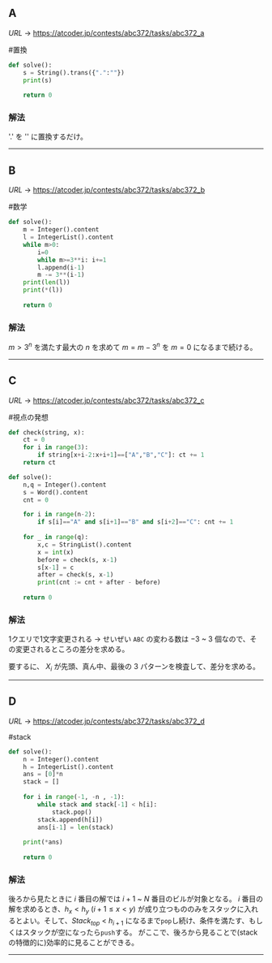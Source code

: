 ## A

$URL\:\to$ https://atcoder.jp/contests/abc372/tasks/abc372_a

#置換

```python
def solve():
    s = String().trans({".":""})
    print(s)
    
    return 0
```

### 解法

'.' を '' に置換するだけ。

---

## B

$URL\:\to$ https://atcoder.jp/contests/abc372/tasks/abc372_b

#数学

```python
def solve():
    m = Integer().content
    l = IntegerList().content
    while m>0:
        i=0
        while m>=3**i: i+=1
        l.append(i-1)
        m -= 3**(i-1)
    print(len(l))
    print(*(l))
    
    return 0
```

### 解法

$m > 3^n$ を満たす最大の $n$ を求めて $m = m - 3^n$ を $m = 0$ になるまで続ける。

---

## C

$URL\:\to$ https://atcoder.jp/contests/abc372/tasks/abc372_c

#視点の発想
```python
def check(string, x):
    ct = 0
    for i in range(3):
        if string[x+i-2:x+i+1]==["A","B","C"]: ct += 1
    return ct

def solve():
    n,q = Integer().content
    s = Word().content
    cnt = 0

    for i in range(n-2):
        if s[i]=="A" and s[i+1]=="B" and s[i+2]=="C": cnt += 1
    
    for _ in range(q):
        x,c = StringList().content
        x = int(x)
        before = check(s, x-1)
        s[x-1] = c
        after = check(s, x-1)
        print(cnt := cnt + after - before)
    
    return 0
```

### **解法**

1クエリで1文字変更される
-> せいぜい `ABC` の変わる数は $-3$ ~ $3$ 個なので、その変更されるところの差分を求める。

要するに、
$X_i$ が先頭、真ん中、最後の $3$ パターンを検査して、差分を求める。

---

## D

$URL\:\to$ https://atcoder.jp/contests/abc372/tasks/abc372_d

#stack
```python
def solve():
    n = Integer().content
    h = IntegerList().content
    ans = [0]*n
    stack = []
    
    for i in range(-1, -n , -1):
        while stack and stack[-1] < h[i]:
            stack.pop()
        stack.append(h[i])
        ans[i-1] = len(stack)
    
    print(*ans)
    
    return 0
```

### 解法

後ろから見たときに $i$ 番目の解では $i+1$ ~ $N$ 番目のビルが対象となる。
$i$ 番目の解を求めるとき、$h_x<h_{y}\ (i+1 \le x \lt y)$ が成り立つもののみをスタックに入れるとよい。そして、$Stack_{top}$ $\lt$ $h_{i+1}$ になるまで`pop`し続け、条件を満たす、もしくはスタックが空になったら`push`する。
がここで、後ろから見ることで(stackの特徴的に)効率的に見ることができる。

---